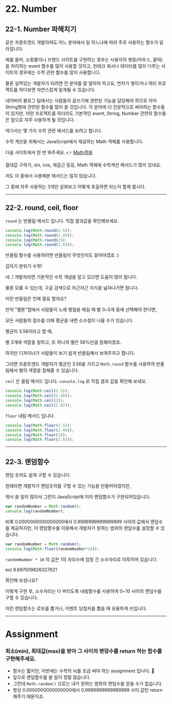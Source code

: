 # 22. Number

## 22-1. Number 파헤치기

같은 프론트엔드 개발자여도 어느 분야에서 일 하느냐에 따라 주로 사용하는 함수가 달라집니다.

예를 들어, 쇼핑몰이나 브랜드 사이트를 구현하는 경우는 사용자의 행동(마우스, 클릭)을 처리하는 event 함수를 많이 사용할 것이고, 핀테크 회사나 데이터를 많이 다루는 사이트의 경우에는 수학 관련 함수를 많이 사용합니다.

물론 실력있는 개발자가 되려면 전 분야를 잘 알아야 하고요, 연차가 쌓이거나 여러 프로젝트를 하다보면 자연스럽게 알게될 수 있습니다.

네이버의 블로그 팀에서는 사람들의 글쓰기에 관련된 기능을 담당해야 하므로 아마 String형에 관련된 함수를 많이 쓸 것입니다.
각 분야에 더 전문적으로 써야하는 함수들이 있지만, 어떤 프로젝트를 하더라도 기본적인 event, String, Number 관련의 함수들은 앞으로 자주 사용하게 될 것입니다.

여기서는 몇 가지 수학 관련 메서드를 보려고 합니다.

수학 계산을 위해서는 JavaScript에서 제공하는 Math 객체를 사용합니다.

다음 사이트에서 한 번 봐주세요. 👉  [Math객체](https://www.w3schools.com/js/js_math.asp)

절대값 구하기, sin, cos, 제곱근 등등, Math 객체에 수학계산 메서드가 많이 있네요.

저도 이 중에서 사용해본 메서드는 많지 않습니다.

그 중에 자주 사용하는 3개만 살펴보고 어떻게 호출하면 되는지 함께 봅시다.

---

## 22-2. round, ceil, floor

`round` 는 반올림 메서드 입니다. 직접 결과값을 확인해보세요.

```js
console.log(Math.round(2.5));
console.log(Math.round(2.49));
console.log(Math.round(2));
console.log(Math.round(2.82));
```

반올림 함수를 사용하려면 반올림이 무엇인지도 알아야겠죠 :)

갑자기 분위기 수학!

네..! 개발자라면 기본적인 수학 개념을 알고 있으면 도움이 많이 됩니다.

물론 모를 수 있는데, 구글 검색으로 차근차근 지식을 넓혀나가면 됩니다.

이런 반올림은 언제 필요 할까요?

만약 "멜론"앱에서 사람들이 노래 평점을 매길 때 별 0~5개 중에 선택해야 한다면,

모든 사람들의 점수를 더해 평균을 내면 소수점이 나올 수가 있습니다.

평균이 3.56이라고 할 때,

별 3개에 색깔을 칠하고, 또 하나의 별은 56%만큼 칠해야겠죠.

하지만 디자이너가 사람들이 보기 쉽게 반올림해서 보여주자고 합니다.

그러면 프론트엔드 개발자가 평균인 3.56을 가지고 `Math.round` 함수를 사용하여 반올림해서 별의 색깔을 칠해줄 수 있습니다.

`ceil` 은 올림 메서드 입니다. `console.log` 로 직접 결과 값을 확인해 보세요.

```js
console.log(Math.ceil(2.5));
console.log(Math.ceil(2.49));
console.log(Math.ceil(2));
console.log(Math.ceil(2.82));
```

`floor` 내림 메서드 입니다.

```js
console.log(Math.floor(2.5));
console.log(Math.floor(2.49));
console.log(Math.floor(2));
console.log(Math.floor(2.82));
```

---

## 22-3. 랜덤함수

랜덤 숫자도 쉽게 구할 수 있습니다.

원래라면 개발자가 랜덤숫자를 구할 수 있는 기능을 만들어야겠지만,

워낙 쓸 일이 많아서 그런지 JavaScript에 이미 랜덤함수가 구현되어있습니다.

```js
var randomNumber = Math.random();
console.log(randomNumber);
```

비록 0.0000000000000000에서 0.9999999999999999 사이의 값에서 랜덤수를 제공하지만,
이 랜덤함수를 이용해서 개발자가 원하는 범위의 랜덤수를 설정할 수 있습니다.

```js
var randomNumber = Math.random();
console.log(Math.floor(randomNumber*10));
```

`randomNumber * 10` 의 값은 1의 자리수에 엄청 긴 소수자리로 이루어져 있습니다.

ex) 9.697009826327621

확인해 보셨나요?

이렇게 구한 후, 소수자리는 다 버리도록 내림함수를 사용하여 0~10 사이의 랜덤수를 구할 수 있습니다.

이런 랜덤함수는 로또를 뽑거나, 이벤트 당첨자를 뽑을 때 유용하게 쓰입니다.

---

# Assignment

### 최소(min), 최대값(max)을 받아 그 사이의 랜덤수를 return 하는 함수를 구현해주세요.

- 함수는 짧지만, 이번에는 수학의 뇌를 조금 써야 하는 assignment 입니다. 🙌
- 앞으로 랜덤함수를 쓸 일이 정말 많습니다.
- 그런데 `Math.random()` 으로는 내가 원하는 범위의 랜덤수를 얻을 수가 없습니다.
- 항상 0.0000000000000000에서 0.9999999999999999 사이 값만 return 해주기 때문이죠.